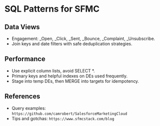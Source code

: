 SQL Patterns for SFMC
=====================

Data Views
----------
- Engagement: _Open, _Click, _Sent, _Bounce, _Complaint, _Unsubscribe.
- Join keys and date filters with safe deduplication strategies.

Performance
-----------
- Use explicit column lists, avoid SELECT *.
- Primary keys and helpful indexes on DEs used frequently.
- Stage into temp DEs, then MERGE into targets for idempotency.

References
----------
- Query examples: `https://github.com/camrobert/SalesforceMarketingCloud`
- Tips and gotchas: `https://www.sfmcstack.com/blog`


